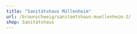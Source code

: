```yaml
---
title: "Sanitätshaus Müllenheim"
url: /braunschweig/sanitaetshaus-muellenheim-2/
shop: Sanitätshaus
---
```

